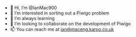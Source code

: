 - 👋 Hi, I’m @IanMac900
- 👀 I’m interested in sorting out a Piwigo problem
- 🌱 I’m always learning
- 💞️ I’m looking to collaborate on the development of Piwigo
- 📫 You can reach me at ian@maceng.karoo.co.uk

<!---
IanMac900/IanMac900 is a ✨ special ✨ repository because its `README.md` (this file) appears on your GitHub profile.
You can click the Preview link to take a look at your changes.
--->
